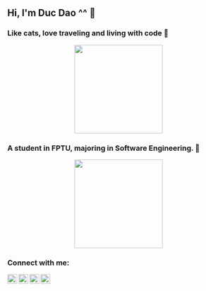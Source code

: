 ## Hi, I'm Duc Dao ^^ 👋
### Like cats, love traveling and living with code 👀
<div id="header" align="center">
  <img src="https://media.giphy.com/media/ES4Vcv8zWfIt2/giphy.gif" width="200px"/>
</div>

### A student in FPTU, majoring in Software Engineering. 🌱
<div id="header" align="center">
  <img src="https://media.giphy.com/media/WFZvB7VIXBgiz3oDXE/giphy.gif" width="200px"/>
</div>

### Connect with me:
<div id="contact" align="center" style="margin: 0 auto">
  <a href="ducdmd152@gmail.com"><img align="left" alt="Duc Dao | Email" width="22px" src="https://cdn.jsdelivr.net/npm/simple-icons@v3/icons/gmail.svg" /></a>
  <a href="https://www.linkedin.com/in/ducdmd152/"><img align="left" alt="Duc Dao| LinkedIn" width="22px" src="https://cdn.jsdelivr.net/npm/simple-icons@v3/icons/linkedin.svg" /></a>
  <a href="https://www.instagram.com/heydmdd/"><img align="left" alt="heydmdd | Instagram" width="22px" src="https://cdn.jsdelivr.net/npm/simple-icons@v3/icons/instagram.svg" /></a>
  <a href="https://www.facebook.com/heydmdd/"><img align="left" alt="Duy Đức | Facebook" width="22px" src="https://cdn.jsdelivr.net/npm/simple-icons@v3/icons/facebook.svg" /></a>
</div>
